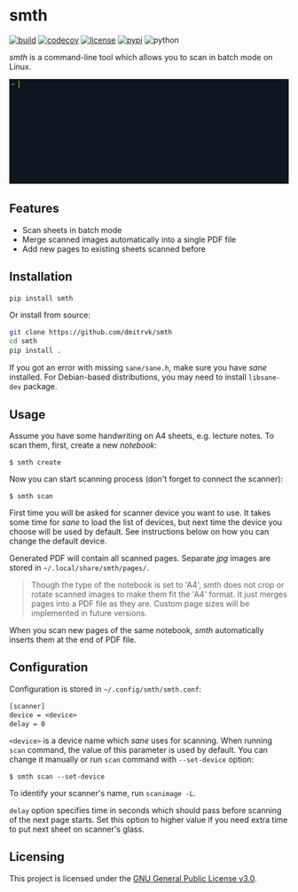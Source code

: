 # smth

[![build](https://github.com/dmitrvk/smth/workflows/build/badge.svg)](https://github.com/dmitrvk/smth/actions)
[![codecov](https://codecov.io/gh/dmitrvk/smth/branch/master/graph/badge.svg?token=NH8F6U8988)](https://codecov.io/gh/dmitrvk/smth)
[![license](https://img.shields.io/pypi/l/smth)](https://github.com/dmitrvk/smth/blob/master/LICENSE)
[![pypi](https://img.shields.io/pypi/v/smth)](https://pypi.org/project/smth)
![python](https://img.shields.io/pypi/pyversions/smth)

*smth* is a command-line tool which allows you to scan in batch mode on Linux.

[![demo][demo-url]][demo-url]

[demo-url]: https://raw.githubusercontent.com/dmitrvk/smth/master/smth.gif

## Features

* Scan sheets in batch mode
* Merge scanned images automatically into a single PDF file
* Add new pages to existing sheets scanned before

## Installation

```
pip install smth
```

Or install from source:

```bash
git clone https://github.com/dmitrvk/smth
cd smth
pip install .
```

If you got an error with missing `sane/sane.h`,
make sure you have *sane* installed.
For Debian-based distributions, you may need to install `libsane-dev` package.

## Usage

Assume you have some handwriting on A4 sheets, e.g. lecture notes.
To scan them, first, create a new *notebook*:

```
$ smth create
```

Now you can start scanning process (don't forget to connect the scanner):

```
$ smth scan
```

First time you will be asked for scanner device you want to use.
It takes some time for *sane* to load the list of devices,
but next time the device you choose will be used by default.
See instructions below on how you can change the default device.

Generated PDF will contain all scanned pages.
Separate *jpg* images are stored in `~/.local/share/smth/pages/`.

> Though the type of the notebook is set to 'A4', smth does not crop or rotate scanned images to make them fit the 'A4' format.  It just merges pages into a PDF file as they are.  Custom page sizes will be implemented in future versions.

When you scan new pages of the same notebook,
*smth* automatically inserts them at the end of PDF file.

## Configuration

Configuration is stored in `~/.config/smth/smth.conf`:

```
[scanner]
device = <device>
delay = 0
```

`<device>` is a device name which *sane* uses for scanning.
When running `scan` command, the value of this parameter is used by default.
You can change it manually or run `scan` command with `--set-device` option:

```
$ smth scan --set-device
```

To identify your scanner's name, run `scanimage -L`.

`delay` option specifies time in seconds which should pass before scanning
of the next page starts.  Set this option to higher value if you need extra
time to put next sheet on scanner's glass.

## Licensing

This project is licensed under the
[GNU General Public License v3.0](LICENSE).

